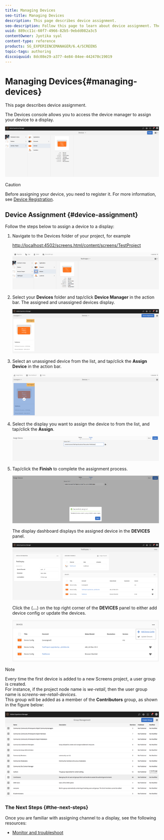 ```yaml
---
title: Managing Devices
seo-title: Managing Devices
description: This page describes device assignment.
seo-description: Follow this page to learn about device assignment. The Devices console allows you to access the device manager to assign your device to a display.
uuid: 889cc11c-60f7-4966-82b5-9ebdd082a3c5
contentOwner: Jyotika syal
content-type: reference
products: SG_EXPERIENCEMANAGER/6.4/SCREENS
topic-tags: authoring
discoiquuid: 8dc08e29-a377-4e84-84ee-442470c19019
---
```


# Managing Devices{#managing-devices}

This page describes device assignment.

The Devices console allows you to access the device manager to assign your device to a display.

![](assets/chlimage_1-31.png)

>[!CAUTION]
>
>Before assigning your device, you need to register it. For more information, see [Device Registration](managing-devices.md).

## Device Assignment {#device-assignment}

Follow the steps below to assign a device to a display:

1. Navigate to the Devices folder of your project, for example

   [http://localhost:4502/screens.html/content/screens/TestProject](http://localhost:4502/screens.html/content/screens/TestProject)

   ![](assets/chlimage_1-32.png)

1. Select your **Devices** folder and tap/click **Device Manager** in the action bar. The assigned and unassigned devices display.

   ![](assets/chlimage_1-33.png)

1. Select an unassigned device from the list, and tap/click the **Assign Device** in the action bar.

   ![](assets/chlimage_1-34.png)

1. Select the display you want to assign the device to from the list, and tap/click the **Assign**.

   ![](assets/chlimage_1-35.png)

1. Tap/click the **Finish** to complete the assignment process.

   ![](assets/chlimage_1-36.png)

   The display dashboard displays the assigned device in the **DEVICES** panel.

   ![](assets/chlimage_1-37.png)

   Click the (**...**) on the top right corner of the **DEVICES** panel to either add device config or update the devices.

   ![](assets/chlimage_1-38.png)

>[!NOTE]
>
>Every time the first device is added to a new Screens project, a user group is created.  
>For instance, if the project node name is *we-retail*, then the user group name is *screens-we-retail-devices*.  
>This group will be added as a member of the **Contributors** group, as shown in the figure below:

![](assets/chlimage_1-39.png)

### The Next Steps {#the-next-steps}

Once you are familiar with assigning channel to a display, see the following resources:

* [Monitor and troubleshoot](monitoring-screens.md)


